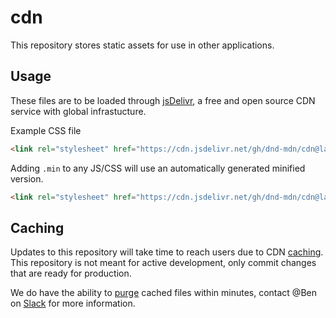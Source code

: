 # cdn

This repository stores static assets for use in other applications.

## Usage

These files are to be loaded through [jsDelivr](https://github.com/jsdelivr/jsdelivr#github), a free and open source CDN service with global infrastucture.


Example CSS file
```html
<link rel="stylesheet" href="https://cdn.jsdelivr.net/gh/dnd-mdn/cdn@latest/maple-leaf.css" />
```

Adding `.min` to any JS/CSS will use an automatically generated minified version.

```html
<link rel="stylesheet" href="https://cdn.jsdelivr.net/gh/dnd-mdn/cdn@latest/maple-leaf.min.css" />
```

## Caching

Updates to this repository will take time to reach users due to CDN [caching](https://github.com/jsdelivr/jsdelivr#caching).  This repository is not meant for active development, only commit changes that are ready for production.

We do have the ability to [purge](https://github.com/jsdelivr/jsdelivr#purge-cache) cached files within minutes, contact @Ben on [Slack](slack://user?team=THM0PFTTQ&id=UJ1JVAU4F) for more information.

